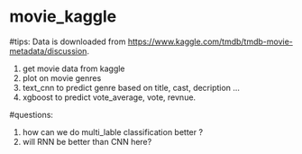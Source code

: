 # movie_kaggle

#tips:
Data is downloaded from https://www.kaggle.com/tmdb/tmdb-movie-metadata/discussion.
1. get movie data from kaggle 
2. plot on movie genres 
3. text_cnn to predict genre based on title, cast, decription ... 
4. xgboost to predict vote_average, vote, revnue.

#questions:
1. how can we do multi_lable classification better ?
2. will RNN be better than CNN here?
